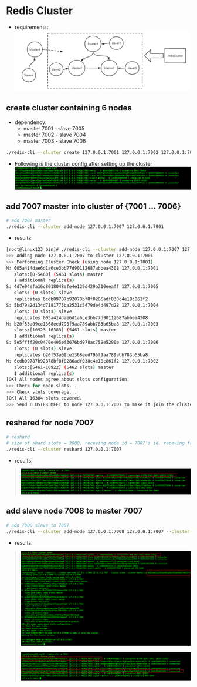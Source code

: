 # Redis Cluster
- requirements:
![](rsrc/requirements.png)
## create cluster containing 6 nodes
- dependency:
  - master 7001 - slave 7005
  - master 7002 - slave 7004
  - master 7003 - slave 7006

```bash
./redis-cli --cluster create 127.0.0.1:7001 127.0.0.1:7002 127.0.0.1:7003 127.0.0.1:7004 127.0.0.1:7005 127.0.0.1:7006 --cluster-replicas 1
```
- Following is the cluster config after setting up the cluster
![](rsrc/cluster_nodes.png)

## add 7007 master into cluster of {7001 ... 7006}
```bash
# add 7007 master
./redis-cli --cluster add-node 127.0.0.1:7007 127.0.0.1:7001
```
- results:
```bash
[root@linux123 bin]# ./redis-cli --cluster add-node 127.0.0.1:7007 127.0.0.1:7001
>>> Adding node 127.0.0.1:7007 to cluster 127.0.0.1:7001
>>> Performing Cluster Check (using node 127.0.0.1:7001)
M: 005a414dae6d1a6ce3bb77d90112687abbea4308 127.0.0.1:7001
   slots:[0-5460] (5461 slots) master
   1 additional replica(s)
S: 4d7e94efa16c8018048efe4e129d429a310eeaff 127.0.0.1:7005
   slots: (0 slots) slave
   replicates 6cdb09787b92878bf8f0286adf038c4e18c861f2
S: 5bd79a2d134d7181775ba2531c5479de4d497d28 127.0.0.1:7004
   slots: (0 slots) slave
   replicates 005a414dae6d1a6ce3bb77d90112687abbea4308
M: b20f53a09ce1368eed795f9aa789abb783b65ba8 127.0.0.1:7003
   slots:[10923-16383] (5461 slots) master
   1 additional replica(s)
S: 5e5ffff20c9470e495ef3676bd978ac759e5290e 127.0.0.1:7006
   slots: (0 slots) slave
   replicates b20f53a09ce1368eed795f9aa789abb783b65ba8
M: 6cdb09787b92878bf8f0286adf038c4e18c861f2 127.0.0.1:7002
   slots:[5461-10922] (5462 slots) master
   1 additional replica(s)
[OK] All nodes agree about slots configuration.
>>> Check for open slots...
>>> Check slots coverage...
[OK] All 16384 slots covered.
>>> Send CLUSTER MEET to node 127.0.0.1:7007 to make it join the cluster.

```

## reshared for node 7007
```bash
# reshard
# size of shard slots = 3000, receving node id = 7007's id, receving from= all
./redis-cli --cluster reshard 127.0.0.1:7007
```
- results:
> ![](rsrc/cluster_share_7007.png)

## add slave node 7008 to master 7007
```bash
# add 7008 slave to 7007
./redis-cli --cluster add-node 127.0.0.1:7008 127.0.0.1:7007 --cluster-slave --cluster-master-id redis7007id
```
- results:
> ![](rsrc/cluster_add_slave1.png)
> 
> ![](rsrc/cluster_add_slave2.png)